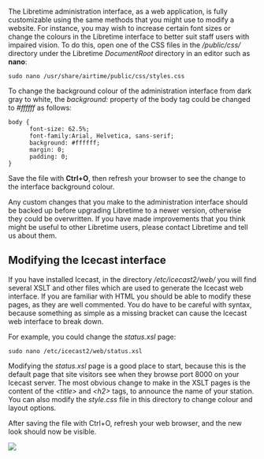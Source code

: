 The Libretime administration interface, as a web application, is fully customizable using the same methods that you might use to modify a website. For instance, you may wish to increase certain font sizes or change the colours in the Libretime interface to better suit staff users with impaired vision. To do this, open one of the CSS files in the */public/css/* directory under the Libretime *DocumentRoot* directory in an editor such as **nano**:

    sudo nano /usr/share/airtime/public/css/styles.css

To change the background colour of the administration interface from dark gray to white, the *background:* property of the body tag could be changed to *\#ffffff* as follows:

    body {
          font-size: 62.5%;
          font-family:Arial, Helvetica, sans-serif;
          background: #ffffff;
          margin: 0;
          padding: 0;
    }

Save the file with **Ctrl+O**, then refresh your browser to see the change to the interface background colour.

Any custom changes that you make to the administration interface should be backed up before upgrading Libretime to a newer version, otherwise they could be overwritten. If you have made improvements that you think might be useful to other Libretime users, please contact Libretime and tell us about them.

Modifying the Icecast interface
-------------------------------

If you have installed Icecast, in the directory */etc/icecast2/web/* you will find several XSLT and other files which are used to generate the Icecast web interface. If you are familiar with HTML you should be able to modify these pages, as they are well commented. You do have to be careful with syntax, because something as simple as a missing bracket can cause the Icecast web interface to break down.

For example, you could change the *status.xsl* page:

    sudo nano /etc/icecast2/web/status.xsl

Modifying the *status.xsl* page is a good place to start, because this is the default page that site visitors see when they browse port 8000 on your Icecast server. The most obvious change to make in the XSLT pages is the content of the *&lt;title&gt;* and *&lt;h2&gt;* tags, to announce the name of your station. You can also modify the *style.css* file in this directory to change colour and layout options.

After saving the file with Ctrl+O, refresh your web browser, and the new look should now be visible.

![](static/Screenshot177-Icecast_rocks.png)
